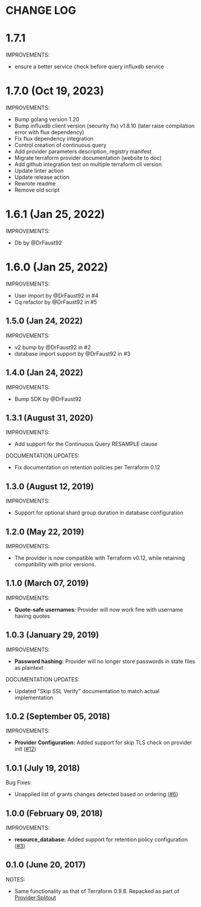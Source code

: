 # CHANGE LOG

# 1.7.1

IMPROVEMENTS:

* ensure a better service check before query influxdb service

# 1.7.0 (Oct 19, 2023)

IMPROVEMENTS:

* Bump golang version 1.20
* Bump influxdb client version (security fix) v1.8.10 (later raise compilation error with flux dependency)
* Fix flux dependency integration
* Control creation of continuous query
* Add provider parameters description, registry manifest
* Migrate terraform provider documentation (website to doc)
* Add github integration test on multiple terraform cli version
* Update linter action
* Update release action
* Rewrote readme
* Remove old script


# 1.6.1 (Jan 25, 2022)

IMPROVEMENTS:

* Db by @DrFaust92

# 1.6.0 (Jan 25, 2022)

IMPROVEMENTS:

* User import by @DrFaust92 in #4
* Cq refactor by @DrFaust92 in #5

## 1.5.0 (Jan 24, 2022)

IMPROVEMENTS:

* v2 bump by @DrFaust92 in #2
* database import support by @DrFaust92 in #3

## 1.4.0 (Jan 24, 2022)

IMPROVEMENTS:

* Bump SDK by @DrFaust92

## 1.3.1 (August 31, 2020)

IMPROVEMENTS:

* Add support for the Continuous Query RESAMPLE clause

DOCUMENTATION UPDATES:

* Fix documentation on retention policies per Terraform 0.12

## 1.3.0 (August 12, 2019)

IMPROVEMENTS:

* Support for optional shard group duration in database configuration

## 1.2.0 (May 22, 2019)

IMPROVEMENTS:

* The provider is now compatible with Terraform v0.12, while retaining compatibility with prior versions.

## 1.1.0 (March 07, 2019)

IMPROVEMENTS:

* **Quote-safe usernames:** Provider will now work fine with username having quotes

## 1.0.3 (January 29, 2019)

IMPROVEMENTS:

* **Password hashing:** Provider will no longer store passwords in state files as plaintext

DOCUMENTATION UPDATES:

* Updated "Skip SSL Verify" documentation to match actual implementation

## 1.0.2 (September 05, 2018)

IMPROVEMENTS:

* **Provider Configuration:** Added support for skip TLS check on provider init ([#12](https://github.com/terraform-providers/terraform-provider-influxdb/issues/11))

## 1.0.1 (July 19, 2018)

Bug Fixes:

* Unapplied list of grants changes detected based on ordering ([#6](https://github.com/terraform-providers/terraform-provider-influxdb/issues/6))

## 1.0.0 (February 09, 2018)

IMPROVEMENTS:

* **resource_database:** Added support for retention policy configuration ([#3](https://github.com/terraform-providers/terraform-provider-influxdb/issues/3))

## 0.1.0 (June 20, 2017)

NOTES:

* Same functionality as that of Terraform 0.9.8. Repacked as part of [Provider Splitout](https://www.hashicorp.com/blog/upcoming-provider-changes-in-terraform-0-10/)
